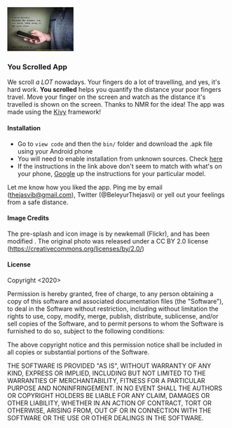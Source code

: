 <img src="icon_resized.png" height="100">

### You Scrolled App
We scroll *a LOT* nowadays. Your fingers do a lot of travelling, and yes, it's hard work. 
**You scrolled** helps you  quantify the distance your poor fingers travel. Move your finger
on the screen and watch as the distance it's travelled is shown on the screen. Thanks to NMR for the idea! The app was made using the [Kivy](https://kivy.org/#home) framework! 

#### Installation
* Go to ```view code``` and then the ```bin/``` folder and download the .apk file using your Android phone 
* You will need to enable installation from unknown sources. Check [here](https://developer.android.com/studio/publish#unknown-sources) 
* If the instructions in the link above don't seem to match with what's on your phone, [Google]() up the instructions for your particular model.

Let me know how you liked the app. Ping me by email (thejasvib@gmail.com), Twitter (@BeleyurThejasvi) or yell out your feelings from a safe distance. 

#### Image Credits 
The pre-splash and icon image is by  newkemall (Flickr), and has been modified . The original photo was released under a 
CC BY 2.0 license (https://creativecommons.org/licenses/by/2.0/)

#### License 
Copyright <2020> <Thejasvi Beleyur>

Permission is hereby granted, free of charge, to any person obtaining a copy of this software and associated documentation files (the "Software"), to deal in the Software without restriction, including without limitation the rights to use, copy, modify, merge, publish, distribute, sublicense, and/or sell copies of the Software, and to permit persons to whom the Software is furnished to do so, subject to the following conditions:

The above copyright notice and this permission notice shall be included in all copies or substantial portions of the Software.

THE SOFTWARE IS PROVIDED "AS IS", WITHOUT WARRANTY OF ANY KIND, EXPRESS OR IMPLIED, INCLUDING BUT NOT LIMITED TO THE WARRANTIES OF MERCHANTABILITY, FITNESS FOR A PARTICULAR PURPOSE AND NONINFRINGEMENT. IN NO EVENT SHALL THE AUTHORS OR COPYRIGHT HOLDERS BE LIABLE FOR ANY CLAIM, DAMAGES OR OTHER LIABILITY, WHETHER IN AN ACTION OF CONTRACT, TORT OR OTHERWISE, ARISING FROM, OUT OF OR IN CONNECTION WITH THE SOFTWARE OR THE USE OR OTHER DEALINGS IN THE SOFTWARE.

